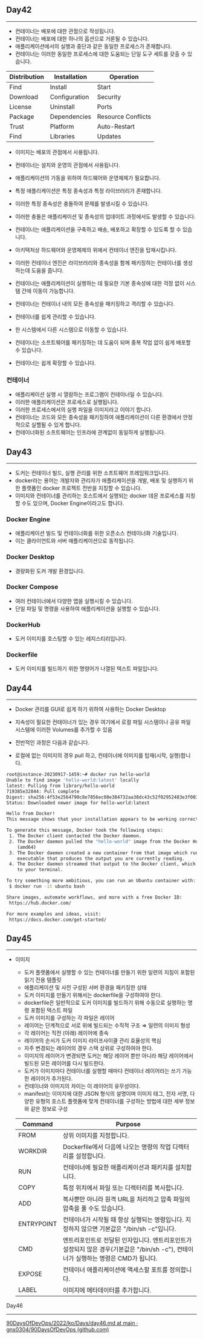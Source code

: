 ## Day42

---

- 컨테이너는 배포에 대한 관점으로 작성됩니다.
- 컨테이너는 배포에 대한 하나의 옵션으로 거론될 수 있습니다.
- 애플리케이션에서의 실행과 중단과 같은 동일한 프로세스가 존재합니다.
- 컨테이너는 이러한 동일한 프로세스에 대한 도움되는 단일 도구 세트를 갖출 수 있습니다.

| Distribution | Installation | Operation |
| --- | --- | --- |
| Find | Install | Start |
| Download | Configuration | Security |
| License | Uninstall | Ports |
| Package | Dependencies | Resource Conflicts |
| Trust | Platform | Auto-Restart |
| Find | Libraries | Updates |
- 이미지는 배포의 관점에서 사용됩니다.
- 컨테이너는 설치와 운영의 관점에서 사용됩니다.
- 애플리케이션의 가동을 위하여 하드웨어와 운영체제가 필요합니다.
- 특정 애플리케이션은 특정 종속성과 특정 라이브러리가 존재합니다.
- 이러한 특정 종속성은 충돌하여 문제를 발생시킬 수 있습니다.
- 이러한 충돌은 애플리케이션 및 종속성의 업데이트 과정에서도 발생할 수 있습니다.

- 컨테이너는 애플리케이션을 구축하고 배송, 배포하고 확장할 수 있도록 할 수 있습니다.
- 아키텍처상 하드웨어와 운영체제의 위에서 컨테이너 엔진을 탑재시킵니다.
- 이러한 컨테이너 엔진은 라이브러리와 종속성을 함께 패키징하는 컨테이너를 생성하는데 도움을 줍니다.
- 컨테이너는 애플리케이션이 실행하는 데 필요한 기본 종속성에 대한 걱정 없이 시스템 간에 이동이 가능합니다.

- 컨테이너는 컨테이너 내의 모든 종속성을 패키징하고 격리할 수 있습니다.
- 컨테이너를 쉽게 관리할 수 있습니다.
- 한 시스템에서 다른 시스템으로 이동할 수 있습니다.
- 컨테이너는 소프트웨어를 패키징하는 데 도움이 되며 중복 작업 없이 쉽게 배포할 수 있습니다.
- 컨테이너는 쉽게 확장할 수 있습니다.

### 컨테이너

- 애플리케이션 실행 시 열람하는 프로그램이 컨테이너일 수 있습니다.
- 이러한 애플리케이션은 프로세스로 실행됩니다.
- 이러한 프로세스에서의 실행 파일을 이미지라고 이야기 합니다.
- 컨테이너는 코드와 모든 종속성을 패키징하여 애플리케이션이 다른 환경에서 안정적으로 실핼될 수 있게 합니다.
- 컨테이너화된 소프트웨어는 인프라에 관계없이 동일하게 실행됩니다.

## Day43

---

- 도커는 컨테이너 빌드, 실행 관리를 위한 소프트웨어 프레임워크입니다.
- docker라는 용어는 개발자와 관리자가 애플리케이션을 개발, 배포 및 실행하기 위한 플랫폼인 docker 프로젝트 전반을 지칭할 수 있습니다.
- 이미지와 컨테이너를 관리하는 호스트에서 실행되는 docker 데몬 프로세스를 지칭할 수도 있으며, Docker Engine이라고도 합니다.

### Docker Engine

- 애플리케이션 빌드 및 컨테이너화를 위한 오픈소스 컨테이너화 기술입니다.
- 이는 클라이언트와 서버 애플리케이션으로 동작됩니다.

### Docker Desktop

- 경량화된 도커 개발 환경입니다.

### Docker Compose

- 여러 컨테이너에서 다양한 앱을 실행시킬 수 있습니다.
- 단일 파일 및 명령을 사용하여 애플리케이션을 실행할 수 있습니다.

### DockerHub

- 도커 이미지를 호스팅할 수 있는 레지스티리입니다.

### Dockerfile

- 도커 이미지를 빌드하기 위한 명령어가 나열된 텍스트 파일입니다.

## Day44

---

- Docker 관리를 GUI로 쉽게 하기 위하여 사용하는 Docker Desktop
- 지속성이 필요한 컨테이너가 있는 경우 여기에서 로컬 파일 시스템이나 공유 파일 시스템에 이러한 Volumes를 추가할 수 있음

- 전반적인 과정은 다음과 같습니다.
- 로컬에 없는 이미지의 경우 pull 하고, 컨테이너에 이미지를 탑재(시작, 실행)합니다.

```bash
root@instance-20230917-1459:~# docker run hello-world
Unable to find image 'hello-world:latest' locally
latest: Pulling from library/hello-world
719385e32844: Pull complete 
Digest: sha256:4f53e2564790c8e7856ec08e384732aa38dc43c52f02952483e3f003afbf23db
Status: Downloaded newer image for hello-world:latest

Hello from Docker!
This message shows that your installation appears to be working correctly.

To generate this message, Docker took the following steps:
 1. The Docker client contacted the Docker daemon.
 2. The Docker daemon pulled the "hello-world" image from the Docker Hub.
    (amd64)
 3. The Docker daemon created a new container from that image which runs the
    executable that produces the output you are currently reading.
 4. The Docker daemon streamed that output to the Docker client, which sent it
    to your terminal.

To try something more ambitious, you can run an Ubuntu container with:
 $ docker run -it ubuntu bash

Share images, automate workflows, and more with a free Docker ID:
 https://hub.docker.com/

For more examples and ideas, visit:
 https://docs.docker.com/get-started/
```

## Day45

---

- 이미지
    - 도커 플랫폼에서 실행할 수 있는 컨테이너를 만들기 위한 일련의 지침이 포함된 읽기 전용 템플릿
    - 애플리케이션 및 사전 구성된 서버 환경을 패키징한 상태
    - 도커 이미지를 만들기 위해서는 dockerfile을 구성하여야 한다.
    - dockerfile은 일반적으로 도커 이미지를 빌드하기 위해 수동으로 실행하는 명령 포함된 텍스트 파일
    - 도커 이미지를 구성하는 각 파일은 레이어
    - 레이어는 단계적으로 서로 위에 빌드되는 수직적 구조 ⇒ 일련의 이미지 형성
    - 각 레이어는 직전 (아래) 레이어에 종속
    - 레이어의 순서가 도커 이미지 라이프사이클 관리 효율성의 핵심
    - 자주 변경되는 레이어의 경우 스택 상위로 구성하여야 한다.
    - 이미지의 레이어가 변경되면 도커는 해당 레이어 뿐만 아니라 해당 레이어에서 빌드된 모든 레이어를 다시 빌드한다.
    - 도커가 이미지마다 컨테이너를 실행할 때마다 컨테이너 레이어라는 쓰기 가능한 레이어가 추가된다.
    - 컨테이너와 이미지의 차이는 이 레이어의 유무성이다.
    - manifest는 이미지에 대한 JSON 형식의 설명이며 이미지 태그, 전자 서명, 다양한 유형의 호스트 플랫폼에 맞게 컨테이너를 구성하는 방법에 대한 세부 정보와 같은 정보로 구성
    
    | Command | Purpose |
    | --- | --- |
    | FROM | 상위 이미지를 지정합니다. |
    | WORKDIR | Dockerfile에서 다음에 나오는 명령의 작업 디렉터리를 설정합니다. |
    | RUN | 컨테이너에 필요한 애플리케이션과 패키지를 설치합니다. |
    | COPY | 특정 위치에서 파일 또는 디렉터리를 복사합니다. |
    | ADD | 복사뿐만 아니라 원격 URL을 처리하고 압축 파일의 압축을 풀 수도 있습니다. |
    | ENTRYPOINT | 컨테이너가 시작될 때 항상 실행되는 명령입니다. 지정하지 않으면 기본값은 "/bin/sh -c"입니다. |
    | CMD | 엔트리포인트로 전달된 인자입니다. 엔트리포인트가 설정되지 않은 경우(기본값은 "/bin/sh -c"), 컨테이너가 실행하는 명령은 CMD가 됩니다. |
    | EXPOSE | 컨테이너 애플리케이션에 액세스할 포트를 정의합니다. |
    | LABEL | 이미지에 메타데이터를 추가합니다. |

Day46

---

[90DaysOfDevOps/2022/ko/Days/day46.md at main · gns0304/90DaysOfDevOps (github.com)](https://github.com/gns0304/90DaysOfDevOps/blob/main/2022/ko/Days/day46.md)